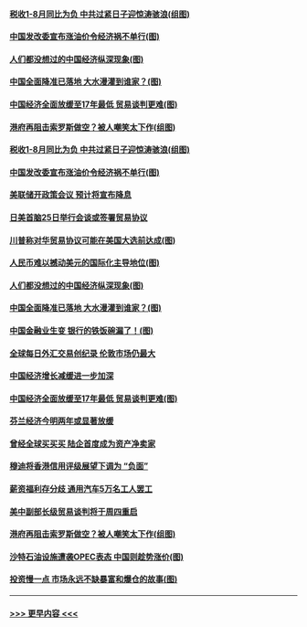 #### [税收1-8月同比为负 中共过紧日子迎惊涛骇浪(组图)](../pages/p5/907759.md?t=09181744) 
#### [中国发改委宣布涨油价令经济祸不单行(图)](../pages/p5/907751.md?t=09181744) 
#### [人们都没想过的中国经济纵深现象(图)](../pages/p5/907684.md?t=09181744) 
#### [中国全面降准已落地 大水漫灌到谁家？(图)](../pages/p5/907688.md?t=09181744) 
#### [中国经济全面放缓至17年最低 贸易谈判更难(图)](../pages/p5/907648.md?t=09181744) 
#### [港府再阻击索罗斯做空？被人嘲笑太下作(组图)](../pages/p5/907637.md?t=09181744) 
#### [税收1-8月同比为负 中共过紧日子迎惊涛骇浪(组图)](../pages/p5/907759.md?t=09181744) 
#### [中国发改委宣布涨油价令经济祸不单行(图)](../pages/p5/907751.md?t=09181744) 
#### [美联储开政策会议 预计将宣布降息](../pages/p5/907739.md?t=09181744) 
#### [日美首脑25日举行会谈或签署贸易协议](../pages/p5/907734.md?t=09181744) 
#### [川普称对华贸易协议可能在美国大选前达成(图)](../pages/p5/907707.md?t=09181744) 
#### [人民币难以撼动美元的国际化主导地位(图)](../pages/p5/907705.md?t=09181744) 
#### [人们都没想过的中国经济纵深现象(图)](../pages/p5/907684.md?t=09181744) 
#### [中国全面降准已落地 大水漫灌到谁家？(图)](../pages/p5/907688.md?t=09181744) 
#### [中国金融业生变 银行的铁饭碗漏了！(图)](../pages/p5/907683.md?t=09181744) 
#### [全球每日外汇交易创纪录 伦敦市场仍最大](../pages/p5/907685.md?t=09181744) 
#### [中国经济增长减缓进一步加深](../pages/p5/907649.md?t=09181744) 
#### [中国经济全面放缓至17年最低 贸易谈判更难(图)](../pages/p5/907648.md?t=09181744) 
#### [芬兰经济今明两年或显著放缓](../pages/p5/907643.md?t=09181744) 
#### [曾经全球买买买 陆企首度成为资产净卖家](../pages/p5/907641.md?t=09181744) 
#### [穆迪将香港信用评级展望下调为 “负面”](../pages/p5/907640.md?t=09181744) 
#### [薪资福利存分歧 通用汽车5万名工人罢工](../pages/p5/907639.md?t=09181744) 
#### [美中副部长级贸易谈判将于周四重启](../pages/p5/907638.md?t=09181744) 
#### [港府再阻击索罗斯做空？被人嘲笑太下作(组图)](../pages/p5/907637.md?t=09181744) 
#### [沙特石油设施遭袭OPEC表态 中国则趁势涨价(图)](../pages/p5/907570.md?t=09181744) 
#### [投资慢一点 市场永远不缺暴富和爆仓的故事(图)](../pages/p5/907564.md?t=09181744) 

----
#### [ >>> 更早内容 <<< ](../indexes/p5-earlier.md)
